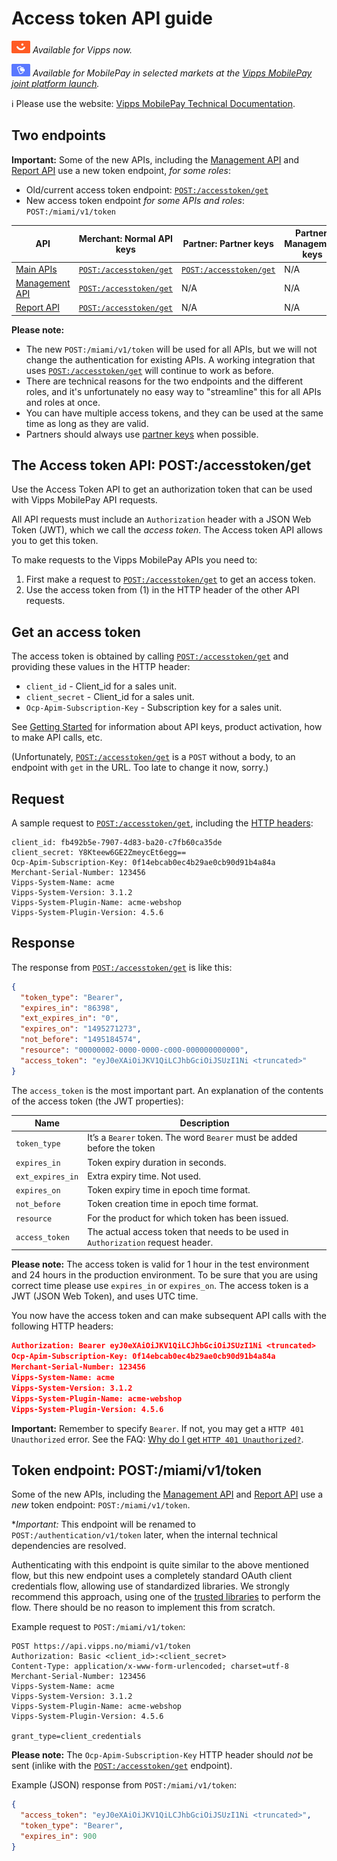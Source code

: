 <!-- START_METADATA
---
sidebar_label: API guide
sidebar_position: 1
hide_table_of_contents: true
description: Use the Access Token API to get an authorization token that can be used with Vipps MobilePay API requests.
pagination_next: null
pagination_prev: null
---
END_METADATA -->

# Access token API guide

![Vipps](./images/vipps.png) *Available for Vipps now.*

![MobilePay](./images/mp.png) *Available for MobilePay in selected markets at the [Vipps MobilePay joint platform launch](https://www.vippsmobilepay.com/about).*

<!-- START_COMMENT -->
ℹ️ Please use the website:
[Vipps MobilePay Technical Documentation](https://developer.vippsmobilepay.com/docs/APIs/access-token-api/).
<!-- END_COMMENT -->

## Two endpoints

**Important:** Some of the new APIs, including the
[Management API](https://developer.vippsmobilepay.com/docs/APIs/management-api/)
and
[Report API](https://developer.vippsmobilepay.com/docs/APIs/report-api/)
use a new token endpoint, _for some roles_:

* Old/current access token endpoint: [`POST:/accesstoken/get`](https://developer.vippsmobilepay.com/api/access-token#tag/Authorization-Service/operation/fetchAuthorizationTokenUsingPost) 
* New access token endpoint _for some APIs and roles_:  `POST:/miami/v1/token`


| API                       | Merchant: Normal API keys     | Partner: Partner keys     | Partner: Management keys     | Partner: Accounting keys |
| ------------------------- | ------------- | ------------------------- | ---------------------------- | ------------------------ |
| [Main APIs](https://developer.vippsmobilepay.com/docs/APIs/#main-apis) |  [`POST:/accesstoken/get`](https://developer.vippsmobilepay.com/api/access-token#tag/Authorization-Service/operation/fetchAuthorizationTokenUsingPost) | [`POST:/accesstoken/get`](https://developer.vippsmobilepay.com/api/access-token#tag/Authorization-Service/operation/fetchAuthorizationTokenUsingPost)  | N/A | N/A |
| [Management API](https://developer.vippsmobilepay.com/docs/APIs/management-api/)  |[`POST:/accesstoken/get`](https://developer.vippsmobilepay.com/api/access-token#tag/Authorization-Service/operation/fetchAuthorizationTokenUsingPost)  | N/A | N/A |
| [Report API](https://developer.vippsmobilepay.com/docs/APIs/report-api/) |[`POST:/accesstoken/get`](https://developer.vippsmobilepay.com/api/access-token#tag/Authorization-Service/operation/fetchAuthorizationTokenUsingPost)  | N/A | N/A | `POST:/miami/v1/token` |

**Please note:** 
* The new `POST:/miami/v1/token` will be used for all APIs, but we will not change the
  authentication for existing APIs. A working integration that uses 
  [`POST:/accesstoken/get`](https://developer.vippsmobilepay.com/api/access-token#tag/Authorization-Service/operation/fetchAuthorizationTokenUsingPost) 
   will continue to work as before. 
* There are technical reasons for the two endpoints and the different roles,
  and it's unfortunately no easy way to "streamline" this for all APIs and roles at once.
* You can have multiple access tokens, and they can be used at the
  same time as long as they are valid.
* Partners should always use
  [partner keys](https://developer.vippsmobilepay.com/docs/partner/partner-keys)
  when possible.

## The Access token API: POST:/accesstoken/get

Use the Access Token API to get an authorization token that can be used with Vipps MobilePay API requests.

All API requests must include an `Authorization` header with
a JSON Web Token (JWT), which we call the *access token*.
The Access token API allows you to get this token.

To make requests to the Vipps MobilePay APIs you need to:

1. First make a request to
   [`POST:/accesstoken/get`](https://developer.vippsmobilepay.com/api/access-token#tag/Authorization-Service/operation/fetchAuthorizationTokenUsingPost)
   to get an access token.
2. Use the access token from (1) in the HTTP header of the other API requests.

## Get an access token

The access token is obtained by calling
[`POST:/accesstoken/get`](https://developer.vippsmobilepay.com/api/access-token#tag/Authorization-Service/operation/fetchAuthorizationTokenUsingPost)
and providing these values in the HTTP header:

* `client_id` - Client_id for a sales unit.
* `client_secret` - Client_id for a sales unit.
* `Ocp-Apim-Subscription-Key` - Subscription key for a sales unit.

See
[Getting Started](https://developer.vippsmobilepay.com/docs/getting-started)
for information about API keys, product activation, how to make API calls, etc.

(Unfortunately,
[`POST:/accesstoken/get`](https://developer.vippsmobilepay.com/api/access-token#tag/Authorization-Service/operation/fetchAuthorizationTokenUsingPost)
is a `POST` without a body, to an endpoint with
`get` in the URL. Too late to change it now, sorry.)

## Request

A sample request to
[`POST:/accesstoken/get`](https://developer.vippsmobilepay.com/api/access-token#tag/Authorization-Service/operation/fetchAuthorizationTokenUsingPost),
including the
[HTTP headers](https://developer.vippsmobilepay.com/docs/knowledge-base/http-headers):

```http
client_id: fb492b5e-7907-4d83-ba20-c7fb60ca35de
client_secret: Y8Kteew6GE2ZmeycEt6egg==
Ocp-Apim-Subscription-Key: 0f14ebcab0ec4b29ae0cb90d91b4a84a
Merchant-Serial-Number: 123456
Vipps-System-Name: acme
Vipps-System-Version: 3.1.2
Vipps-System-Plugin-Name: acme-webshop
Vipps-System-Plugin-Version: 4.5.6
```

## Response

The response from
[`POST:/accesstoken/get`](https://developer.vippsmobilepay.com/api/access-token#tag/Authorization-Service/operation/fetchAuthorizationTokenUsingPost)
is like this:

```json
{
  "token_type": "Bearer",
  "expires_in": "86398",
  "ext_expires_in": "0",
  "expires_on": "1495271273",
  "not_before": "1495184574",
  "resource": "00000002-0000-0000-c000-000000000000",
  "access_token": "eyJ0eXAiOiJKV1QiLCJhbGciOiJSUzI1Ni <truncated>"
}
```

The `access_token` is the most important part.
An explanation of the contents of the access token (the JWT properties):

| Name             | Description                                                                      |
|------------------|----------------------------------------------------------------------------------|
| `token_type`     | It’s a `Bearer` token. The word `Bearer` must be added before the token          |
| `expires_in`     | Token expiry duration in seconds.                                                |
| `ext_expires_in` | Extra expiry time. Not used.                                                     |
| `expires_on`     | Token expiry time in epoch time format.                                          |
| `not_before`     | Token creation time in epoch time format.                                        |
| `resource`       | For the product for which token has been issued.                                 |
| `access_token`   | The actual access token that needs to be used in `Authorization` request header. |

**Please note:** The access token is valid for 1 hour in the test environment
and 24 hours in the production environment. To be sure that you are using
correct time please use `expires_in` or `expires_on`.
The access token is a JWT (JSON Web Token), and uses UTC time.

You now have the access token and can make subsequent API calls with the following HTTP headers:

```json
Authorization: Bearer eyJ0eXAiOiJKV1QiLCJhbGciOiJSUzI1Ni <truncated>
Ocp-Apim-Subscription-Key: 0f14ebcab0ec4b29ae0cb90d91b4a84a
Merchant-Serial-Number: 123456
Vipps-System-Name: acme
Vipps-System-Version: 3.1.2
Vipps-System-Plugin-Name: acme-webshop
Vipps-System-Plugin-Version: 4.5.6
```

**Important:** Remember to specify `Bearer`. If not, you may get a
`HTTP 401 Unauthorized` error. See the FAQ:
[Why do I get `HTTP 401 Unauthorized?`](https://developer.vippsmobilepay.com/docs/knowledge-base/errors#why-do-i-get-http-401-unauthorized).

## Token endpoint: POST:/miami/v1/token

Some of the new APIs, including the
[Management API](https://developer.vippsmobilepay.com/docs/APIs/management-api/)
and
[Report API](https://developer.vippsmobilepay.com/docs/APIs/report-api/)
use a _new_ token endpoint:
`POST:/miami/v1/token`.

**Important:* This endpoint will be renamed to
`POST:/authentication/v1/token`
later, when the internal technical dependencies are resolved.

Authenticating with this endpoint is quite similar to the above mentioned flow, but this new endpoint
uses a completely standard OAuth client credentials flow, allowing use of standardized libraries.
We strongly recommend this approach, using one of the
[trusted libraries](https://oauth.net/code/)
to perform the flow. There should be no reason to implement this from scratch.

Example request to `POST:/miami/v1/token`:

```http
POST https://api.vipps.no/miami/v1/token
Authorization: Basic <client_id>:<client_secret>
Content-Type: application/x-www-form-urlencoded; charset=utf-8
Merchant-Serial-Number: 123456
Vipps-System-Name: acme
Vipps-System-Version: 3.1.2
Vipps-System-Plugin-Name: acme-webshop
Vipps-System-Plugin-Version: 4.5.6

grant_type=client_credentials
```

**Please note:** The `Ocp-Apim-Subscription-Key` HTTP header should _not_ be sent (inlike with the
[`POST:/accesstoken/get`](https://developer.vippsmobilepay.com/api/access-token#tag/Authorization-Service/operation/fetchAuthorizationTokenUsingPost)
endpoint).

Example (JSON) response from `POST:/miami/v1/token`:

```json
{
  "access_token": "eyJ0eXAiOiJKV1QiLCJhbGciOiJSUzI1Ni <truncated>",
  "token_type": "Bearer",
  "expires_in": 900
}

```